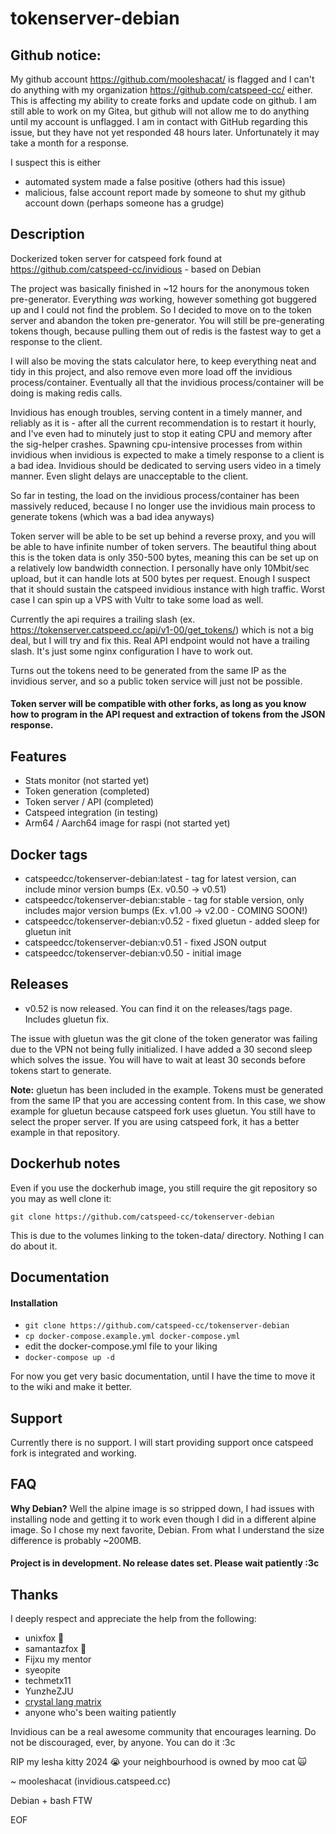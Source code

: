 # tokenserver-debian

## Github notice:

My github account https://github.com/mooleshacat/ is flagged and I can't do anything with my organization https://github.com/catspeed-cc/ either. This is affecting my ability to create forks and update code on github. I am still able to work on my Gitea, but github will not allow me to do anything until my account is unflagged. I am in contact with GitHub regarding this issue, but they have not yet responded 48 hours later. Unfortunately it may take a month for a response.

I suspect this is either
- automated system made a false positive (others had this issue)
- malicious, false account report made by someone to shut my github account down (perhaps someone has a grudge)

## Description

Dockerized token server for catspeed fork found at https://github.com/catspeed-cc/invidious - based on Debian

The project was basically finished in ~12 hours for the anonymous token pre-generator. Everything _was_ working, however something got buggered up and I could not find the problem. So I decided to move on to the token server and abandon the token pre-generator. You will still be pre-generating tokens though, because pulling them out of redis is the fastest way to get a response to the client.

I will also be moving the stats calculator here, to keep everything neat and tidy in this project, and also remove even more load off the invidious process/container. Eventually all that the invidious process/container will be doing is making redis calls.

Invidious has enough troubles, serving content in a timely manner, and reliably as it is - after all the current recommendation is to restart it hourly, and I've even had to minutely just to stop it eating CPU and memory after the sig-helper crashes. Spawning cpu-intensive processes from within invidious when invidious is expected to make a timely response to a client is a bad idea. Invidious should be dedicated to serving users video in a timely manner. Even slight delays are unacceptable to the client.

So far in testing, the load on the invidious process/container has been massively reduced, because I no longer use the invidious main process to generate tokens (which was a bad idea anyways)

Token server will be able to be set up behind a reverse proxy, and you will be able to have infinite number of token servers. The beautiful thing about this is the token data is only 350-500 bytes, meaning this can be set up on a relatively low bandwidth connection. I personally have only 10Mbit/sec upload, but it can handle lots at 500 bytes per request. Enough I suspect that it should sustain the catspeed invidious instance with high traffic. Worst case I can spin up a VPS with Vultr to take some load as well.

Currently the api requires a trailing slash (ex. https://tokenserver.catspeed.cc/api/v1-00/get_tokens/) which is not a big deal, but I will try and fix this. Real API endpoint would not have a trailing slash. It's just some nginx configuration I have to work out.

Turns out the tokens need to be generated from the same IP as the invidious server, and so a public token service will just not be possible.

#### Token server will be compatible with other forks, as long as you know how to program in the API request and extraction of tokens from the JSON response.

## Features

- Stats monitor (not started yet)
- Token generation (completed)
- Token server / API (completed)
- Catspeed integration (in testing)
- Arm64 / Aarch64 image for raspi (not started yet)

## Docker tags
- catspeedcc/tokenserver-debian:latest - tag for latest version, can include minor version bumps (Ex. v0.50 -> v0.51)
- catspeedcc/tokenserver-debian:stable - tag for stable version, only includes major version bumps (Ex. v1.00 -> v2.00 - COMING SOON!)
- catspeedcc/tokenserver-debian:v0.52 - fixed gluetun - added sleep for gluetun init
- catspeedcc/tokenserver-debian:v0.51 - fixed JSON output
- catspeedcc/tokenserver-debian:v0.50 - initial image

## Releases

- v0.52 is now released. You can find it on the releases/tags page. Includes gluetun fix.

The issue with gluetun was the git clone of the token generator was failing due to the VPN not being fully initialized. I have added a 30 second sleep which solves the issue. You will have to wait at least 30 seconds before tokens start to generate.

**Note:** gluetun has been included in the example. Tokens must be generated from the same IP that you are accessing content from. In this case, we show example for gluetun because catspeed fork uses gluetun. You still have to select the proper server. If you are using catspeed fork, it has a better example in that repository.

## Dockerhub notes

Even if you use the dockerhub image, you still require the git repository so you may as well clone it:
```
git clone https://github.com/catspeed-cc/tokenserver-debian
```
This is due to the volumes linking to the token-data/ directory. Nothing I can do about it.

## Documentation

#### Installation

- ```git clone https://github.com/catspeed-cc/tokenserver-debian```
- ```cp docker-compose.example.yml docker-compose.yml```
- edit the docker-compose.yml file to your liking
- ```docker-compose up -d```

For now you get very basic documentation, until I have the time to move it to the wiki and make it better.

## Support

Currently there is no support. I will start providing support once catspeed fork is integrated and working.

## FAQ

**Why Debian?** Well the alpine image is so stripped down, I had issues with installing node and getting it to work even though I did in a different alpine image. So I chose my next favorite, Debian. From what I understand the size difference is probably ~200MB.

#### Project is in development. No release dates set. Please wait patiently :3c

## Thanks
I deeply respect and appreciate the help from the following:
- unixfox 🦊
- samantazfox 🦊
- Fijxu my mentor
- syeopite
- techmetx11
- YunzheZJU
- [crystal lang matrix](https://matrix.to/#/#crystal-lang_crystal:gitter.im)
- anyone who's been waiting patiently

Invidious can be a real awesome community that encourages learning. Do not be discouraged, ever, by anyone. You can do it :3c

RIP my lesha kitty 2024 😭 your neighbourhood is owned by moo cat 🙀 

~ mooleshacat (invidious.catspeed.cc)

Debian + bash FTW

EOF

